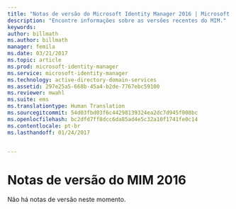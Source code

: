 ```yaml
---
title: "Notas de versão do Microsoft Identity Manager 2016 | Microsoft Docs"
description: "Encontre informações sobre as versões recentes do MIM."
keywords: 
author: billmath
ms.author: billmath
manager: femila
ms.date: 03/21/2017
ms.topic: article
ms.prod: microsoft-identity-manager
ms.service: microsoft-identity-manager
ms.technology: active-directory-domain-services
ms.assetid: 297e25a5-668b-45a4-b2de-7767ebc59100
ms.reviewer: mwahl
ms.suite: ems
ms.translationtype: Human Translation
ms.sourcegitcommit: 54d03fbd03f6c44298139324ea2dc7d945f008bc
ms.openlocfilehash: bc2dfd7ff8dcc6da85ad4e5c32a10f1741fe0c14
ms.contentlocale: pt-br
ms.lasthandoff: 01/24/2017


---
```


<a id="release-notes-for-mim-2016" class="xliff"></a>
# Notas de versão do MIM 2016
Não há notas de versão neste momento.


